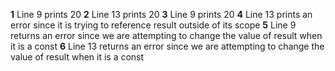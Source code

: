 **1**
Line 9 prints 20 
**2**
Line 13 prints 20
**3**
Line 9 prints 20
**4**
Line 13 prints an error since it is trying to reference result outside of its scope
**5**
Line 9 returns an error since we are attempting to change the value of result when it is a const
**6**
Line 13 returns an error since we are attempting to change the value of result when it is a const